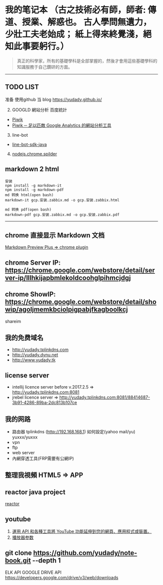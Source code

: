 # 我的笔记本 （古之技術必有師，師者: 傳道、授業、解惑也。 古人學問無遺力，少壯工夫老始成； 紙上得來終覺淺，絕知此事要躬行。）

> 真正的科學家，所有的基礎學科是全部掌握的，然後才會用這些基礎學科的知識服務于自己鑽研的方面。

---

## TODO LIST



准备 使用github 当 blog
https://yudady.github.io/







2. GOOGLD 網站分析 百度統計
- [Piwik](https://matomo.org/)
- [Piwik ─ 足以匹敵 Google Analytics 的網站分析工具](https://blog.dcplus.com.tw/market/piwik)

3. line-bot
- [line-bot-sdk-java](https://github.com/line/line-bot-sdk-java/blob/master/README.md)

4. [nodejs.chrome.spilder](https://pptr.dev/)



## markdown 2 html
```
安装
npm install -g markdown-it
npm install -g markdown-pdf
md 转换 html(open bash)
markdown-it gcp.安装.zabbix.md -o gcp.安装.zabbix.html

md 转换 pdf(open bash)
markdown-pdf gcp.安装.zabbix.md -o gcp.安装.zabbix.pdf
```


---

## chrome 直接显示 Markdown 文档
[Markdown Preview Plus => chrome plugin](https://chrome.google.com/webstore/detail/markdown-preview-plus/febilkbfcbhebfnokafefeacimjdckgl)

## chrome Server IP: https://chrome.google.com/webstore/detail/server-ip/lllhkijapbmlekoldcoohglpihmcjdgj

## chrome ShowIP: https://chrome.google.com/webstore/detail/showip/agoljmemkbciolpigpabjfkagboolkcj

shareim

## 我的免费域名
- http://yudady.tplinkdns.com
- http://yudady.dynu.net
- http://www.yudady.tk



## license server
- intellij licence server before v.2017.2.5  => http://yudady.tplinkdns.com:8081
- jrebel licence server => http://yudady.tplinkdns.com:8081/88414687-3b91-4286-89ba-2dc813b107ce


## 我的网路 
- 路由器 tplinkdns (http://192.168.168.1) 如何設定(yahoo mail/yu) yuxxx/yuxxx
- vpn
- ftp 
- web server
- 內網穿透工具(FRP需要有公網IP)



## 整理我視頻   HTML5 => APP

## reactor java project
[reactor](https://github.com/reactor/reactor)

## youtube
1. [運用 API 和各種工具將 YouTube 功能延伸到您的網頁、應用程式或裝置。](https://www.youtube.com/yt/dev/zh-TW/api-resources.html)
2. [播放器参数](https://developers.google.com/youtube/player_parameters?hl=zh-cn)


## git clone https://github.com/yudady/note-book.git --depth 1


ELK API
GOOGLE DRIVE API
https://developers.google.com/drive/v3/web/downloads





